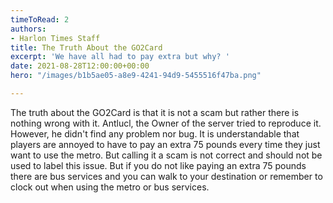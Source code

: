 ```yaml
---
timeToRead: 2
authors: 
- Harlon Times Staff
title: The Truth About the GO2Card
excerpt: 'We have all had to pay extra but why? '
date: 2021-08-28T12:00:00+00:00
hero: "/images/b1b5ae05-a8e9-4241-94d9-5455516f47ba.png"

---
```

The truth about the GO2Card is that it is not a scam but rather there is nothing wrong with it.  Antlucl, the Owner of the server tried to reproduce it. However, he didn't find any problem nor bug. It is understandable that players are annoyed to have to pay an extra 75 pounds every time they just want to use the metro. But calling it a scam is not correct and should not be used to label this issue.  But if you do not like paying an extra 75 pounds there are bus services and you can walk to your destination or remember to clock out when using the metro or bus services.
